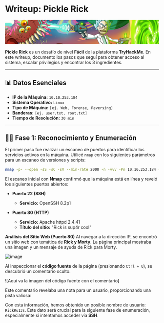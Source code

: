 

# Writeup: Pickle Rick

![Banner de Pickle Rick](images/pickle_banner.png)

**Pickle Rick** es un desafío de nivel **Fácil** de la plataforma **TryHackMe**. En este writeup, documento los pasos que seguí para obtener acceso al sistema, escalar privilegios y encontrar los 3 ingredientes.

---

## 📊 Datos Esenciales

- **IP de la Máquina:** `10.10.253.184`
- **Sistema Operativo:** `Linux`
- **Tipo de Máquina:** `[ej. Web, Forense, Reversing]`
- **Banderas:** `[ej. user.txt, root.txt]`
- **Tiempo de Resolución:** `30 min`

---

## 🕵️‍♂️ Fase 1: Reconocimiento y Enumeración

El primer paso fue realizar un escaneo de puertos para identificar los servicios activos en la máquina. Utilicé `nmap` con los siguientes parámetros para un escaneo de versiones y scripts:
```bash
nmap -p- --open -sS -sC -sV --min-rate 2000 -n -vvv -Pn 10.10.253.184 -oN escaneo
```

El escaneo inicial con **Nmap** confirmó que la máquina está en línea y reveló los siguientes puertos abiertos:

* **Puerto 22 (SSH)**
    * **Servicio:** OpenSSH 8.2p1

* **Puerto 80 (HTTP)**
    * **Servicio:** Apache httpd 2.4.41
    * **Título del sitio:** "Rick is sup4r cool"
  
**Análisis del Sitio Web (Puerto 80)**
Al navegar a la dirección IP, se encontró un sitio web con temática de **Rick y Morty**. La página principal mostraba una imagen y un mensaje de ayuda de Rick para Morty.

<img width="1448" height="659" alt="image" src="https://github.com/user-attachments/assets/dc367c1f-2db5-4698-96cc-109dd59c1613" />


Al inspeccionar el **código fuente** de la página (presionando `Ctrl + U`), se descubrió un comentario oculto.

![Aquí va la imagen del código fuente con el comentario]

Este comentario revelaba una nota para un usuario, proporcionando una pista valiosa:

Con esta información, hemos obtenido un posible nombre de usuario: `RickRu13s`. Este dato será crucial para la siguiente fase de enumeración, especialmente si intentamos acceder vía **SSH**.
      

